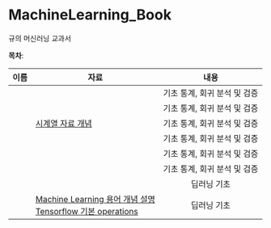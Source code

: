 # MachineLearning_Book
규의 머신러닝 교과서

**목차**: 

|  이름  | 자료                                                         |              내용              |
| :----: | ------------------------------------------------------------ | :--------------------------: |
| |                                                              | 기초 통계, 회귀 분석 및 검증 |
|  |                                                              | 기초 통계, 회귀 분석 및 검증 |
|  | [시계열 자료 개념](week3/김혜련)                             | 기초 통계, 회귀 분석 및 검증 |
|  |                                                              | 기초 통계, 회귀 분석 및 검증 |
|  |                                                              | 기초 통계, 회귀 분석 및 검증 |
|  |                                                              | 기초 통계, 회귀 분석 및 검증 |
|  |  |         딥러닝 기초          |
|  | [Machine Learning 용어 개념 설명](week3/조윤기) <br />[Tensorflow 기본 operations](week3/조윤기) |         딥러닝 기초          |
